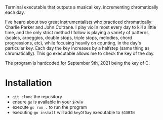 Terminal executable that outputs a musical key, incrementing chromatically each day.

I've heard about two great instrumentalists who practiced chromatically: Charlie Parker and John Coltrane. I play violin most every day to kill a little time, and the only strict method I follow is playing a variety of patterns (scales, arpeggios, double stops, triple stops, melodies, chord progressions, etc), while focusing heavily on counting, in the day's particular key. Each day the key increases by a halfstep (same thing as chromatically). This go executable allows me to check the key of the day.

The program is hardcoded for September 9th, 2021 being the key of C.

# Installation
* `git clone` the repository
* ensure `go` is available in your `$PATH`
* execute `go run .` to run the program
* executing `go install` will add `keyOfDay` executable to `$GOBIN`
